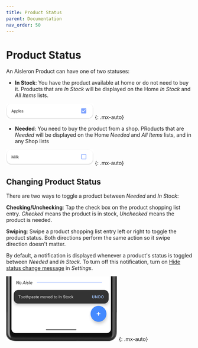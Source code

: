 ```yaml
---
title: Product Status
parent: Documentation
nav_order: 50
---
```


# Product Status

An Aisleron Product can have one of two statuses:  
* **In Stock**: You have the product available at home or do not need to buy it. Products that are *In Stock* will be displayed on the Home *In Stock* and *All Items* lists.

![In Stock Product](/assets/images/screenshots/alr-950-in-stock-product.png)
{: .mx-auto}

* **Needed**: You need to buy the product from a shop. PRoducts that are *Needed* will be displayed on the  Home *Needed* and *All Items* lists, and in any Shop lists

![Needed Product](/assets/images/screenshots/alr-960-needed-product.png)
{: .mx-auto}

## Changing Product Status
There are two ways to toggle a product between *Needed* and *In Stock*:  

**Checking/Unchecking**: Tap the check box on the product shopping list entry. *Checked* means the product is in stock, *Unchecked* means the product is needed.

**Swiping**: Swipe a product  shopping list entry left or right to toggle the product status. Both directions perform the same action so it swipe direction doesn't matter.

By default, a notification is displayed whenever a product's status is toggled between *Needed* and *In Stock*. To turn off this notification, turn on [Hide status change message]({{site.baseurl}}/docs/documentation/settings#shopping-list-options) in *Settings*.

![Status Change Snack Bar](/assets/images/screenshots/alr-240-status-change-snackbar-partial.png)
{: .mx-auto}
